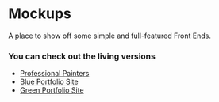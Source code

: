 # Mockups  
A place to show off some simple and full-featured Front Ends.  

### You can check out the living versions
* [Professional Painters](http://codefront.design/ProfessionalPainters)
* [Blue Portfolio Site](http://codefront.design/sites/CSS3Showcase)
* [Green Portfolio Site](http://codefront.design/sites/CSS3Showcase)
